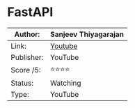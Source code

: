 # FastAPI

Author:    | Sanjeev Thiyagarajan
-----------|---------------
Link:      | [Youtube](https://www.youtube.com/watch?v=0sOvCWFmrtA&list=PPSV)
Publisher: | YouTube
Score /5:  | ⭐️⭐️⭐️⭐️
Status:    | Watching
Type:      | YouTube
